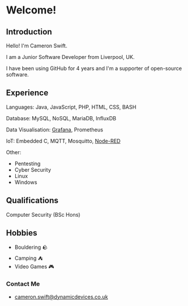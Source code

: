 # Welcome!
## Introduction
Hello! I'm Cameron Swift.

I am a Junior Software Developer from Liverpool, UK.

I have been using GitHub for 4 years and I'm a supporter of open-source software.

## Experience
Languages: Java, JavaScript, PHP, HTML, CSS, BASH

Database: MySQL, NoSQL, MariaDB, InfluxDB

Data Visualisation: [Grafana](https://grafana.com/), Prometheus

IoT: Embedded C, MQTT, Mosquitto, [Node-RED](https://github.com/node-red)

Other:
- Pentesting
- Cyber Security
- Linux
- Windows

## Qualifications
Computer Security (BSc Hons)

## Hobbies
- Bouldering 🪨
- Camping ⛺
- Video Games 🎮

### Contact Me
- cameron.swift@dynamicdevices.co.uk
